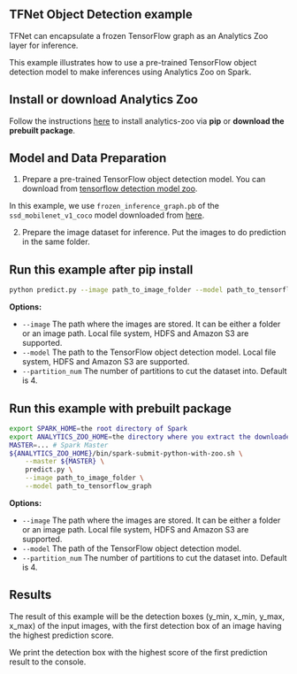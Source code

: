 ## TFNet Object Detection example

TFNet can encapsulate a frozen TensorFlow graph as an Analytics Zoo layer for inference.

This example illustrates how to use a pre-trained TensorFlow object detection model
to make inferences using Analytics Zoo on Spark.

## Install or download Analytics Zoo
Follow the instructions [here](https://analytics-zoo.github.io/master/#PythonUserGuide/install/) to install analytics-zoo via __pip__ or __download the prebuilt package__.

## Model and Data Preparation
1. Prepare a pre-trained TensorFlow object detection model. You can download from [tensorflow detection model zoo](https://github.com/tensorflow/models/blob/master/research/object_detection/g3doc/detection_model_zoo.md).

In this example, we use `frozen_inference_graph.pb` of the `ssd_mobilenet_v1_coco` model downloaded from [here](http://download.tensorflow.org/models/object_detection/ssd_mobilenet_v1_coco_2017_11_17.tar.gz).

2. Prepare the image dataset for inference. Put the images to do prediction in the same folder.


## Run this example after pip install
```bash
python predict.py --image path_to_image_folder --model path_to_tensorflow_graph
```

__Options:__
* `--image` The path where the images are stored. It can be either a folder or an image path. Local file system, HDFS and Amazon S3 are supported.
* `--model` The path to the TensorFlow object detection model. Local file system, HDFS and Amazon S3 are supported.
* `--partition_num` The number of partitions to cut the dataset into. Default is 4.

## Run this example with prebuilt package
```bash
export SPARK_HOME=the root directory of Spark
export ANALYTICS_ZOO_HOME=the directory where you extract the downloaded Analytics Zoo zip package
MASTER=... # Spark Master
${ANALYTICS_ZOO_HOME}/bin/spark-submit-python-with-zoo.sh \
    --master ${MASTER} \
    predict.py \
    --image path_to_image_folder \
    --model path_to_tensorflow_graph
```

__Options:__
* `--image` The path where the images are stored. It can be either a folder or an image path. Local file system, HDFS and Amazon S3 are supported.
* `--model` The path of the TensorFlow object detection model.
* `--partition_num` The number of partitions to cut the dataset into. Default is 4.

## Results
The result of this example will be the detection boxes (y_min, x_min, y_max, x_max) of the input images, with the first detection box of an image having the highest prediction score.

We print the detection box with the highest score of the first prediction result to the console.
